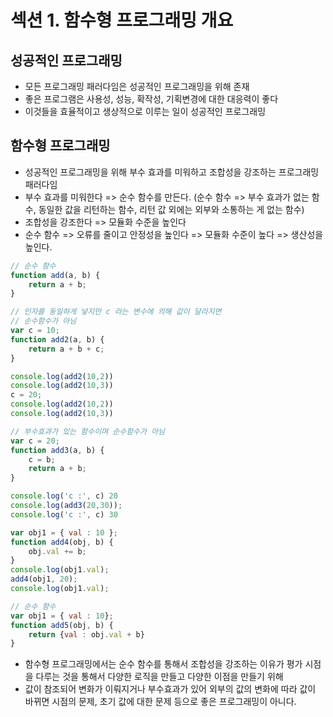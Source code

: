# 섹션 1. 함수형 프로그래밍 개요

## 성공적인 프로그래밍

* 모든 프로그래밍 패러다임은 성공적인 프로그래밍을 위해 존재
* 좋은 프로그램은 사용성, 성능, 확작성, 기획변경에 대한 대응력이 좋다
* 이것들을 효율적이고 생상적으로 이루는 일이 성공적인 프로그래밍

## 함수형 프로그래밍

* 성공적인 프로그래밍을 위해 부수 효과를 미워하고 조합성을 강조하는 프로그래밍 패러다임
* 부수 효과를 미워한다 => 순수 함수를 만든다.
  (순수 함수 => 부수 효과가 없는 함수, 동일한 값을 리턴하는 함수, 리턴 값 외에는 외부와 소통하는 게 없는 함수)
* 조합성을 강조한다 => 모듈화 수준을 높인다
* 순수 함수 => 오류를 줄이고 안정성을 높인다 => 모듈화 수준이 높다 => 생산성을 높인다.

```javascript
// 순수 함수
function add(a, b) {
    return a + b;
}

// 인자를 동일하게 넣지만 c 라는 변수에 의해 값이 달라지면 
// 순수함수가 아님
var c = 10;
function add2(a, b) {
    return a + b + c;
}

console.log(add2(10,2))
console.log(add2(10,3))
c = 20;
console.log(add2(10,2))
console.log(add2(10,3))

// 부수효과가 있는 함수이며 순수함수가 아님
var c = 20;
function add3(a, b) {
    c = b;
    return a + b;
}

console.log('c :', c) 20
console.log(add3(20,30));
console.log('c :', c) 30

var obj1 = { val : 10 };
function add4(obj, b) {
    obj.val += b;
}
console.log(obj1.val);
add4(obj1, 20);
console.log(obj1.val);

// 순수 함수
var obj1 = { val : 10};
function add5(obj, b) {
    return {val : obj.val + b}
}

```

* 함수형 프로그래밍에서는 순수 함수를 통해서 조합성을 강조하는 이유가
  평가 시점을 다루는 것을 통해서 다양한 로직을 만들고 다양한 이점을 만들기 위해
* 값이 참조되어 변화가 이뤄지거나 부수효과가 있어 외부의 값의 변화에 따라 값이 바뀌면 시점의 문제, 초기 값에 대한 문제 등으로 좋은 프로그래밍이 아니다.


